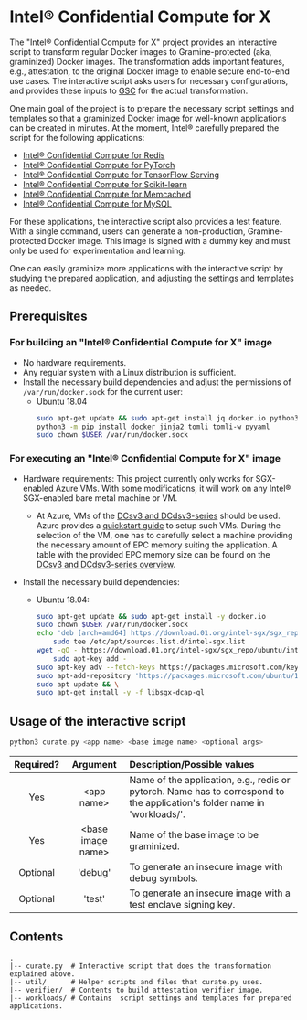 # Intel® Confidential Compute for X

The "Intel® Confidential Compute for X" project provides an interactive script to transform regular
Docker images to Gramine-protected (aka, graminized) Docker images. The transformation adds
important features, e.g., attestation, to the original Docker image to enable secure end-to-end use
cases. The interactive script asks users for necessary configurations, and provides these inputs to
[GSC](https://github.com/gramineproject/gsc) for the actual transformation.

One main goal of the project is to prepare the necessary script settings and templates so that a
graminized Docker image for well-known applications can be created in minutes. At the moment,
Intel® carefully prepared the script for the following applications:

* [Intel® Confidential Compute for Redis](workloads/redis/)
* [Intel® Confidential Compute for PyTorch](workloads/pytorch/)
* [Intel® Confidential Compute for TensorFlow Serving](workloads/tensorflow-serving/)
* [Intel® Confidential Compute for Scikit-learn](workloads/sklearn/)
* [Intel® Confidential Compute for Memcached](workloads/memcached/)
* [Intel® Confidential Compute for MySQL](workloads/mysql/)

For these applications, the interactive script also provides a test feature. With a single command,
users can generate a non-production, Gramine-protected Docker image. This image is signed with a
dummy key and must only be used for experimentation and learning.

One can easily graminize more applications with the interactive script by studying the prepared
application, and adjusting the settings and templates as needed.


## Prerequisites

### For building an "Intel® Confidential Compute for X" image

- No hardware requirements.
- Any regular system with a Linux distribution is sufficient.
- Install the necessary build dependencies and adjust the permissions of `/var/run/docker.sock` for
  the current user:
   - Ubuntu 18.04
        ```sh
        sudo apt-get update && sudo apt-get install jq docker.io python3 python3-pip
        python3 -m pip install docker jinja2 tomli tomli-w pyyaml
        sudo chown $USER /var/run/docker.sock
        ```


### For executing an "Intel® Confidential Compute for X" image

- Hardware requirements: This project currently only works for SGX-enabled Azure VMs. With some
  modifications, it will work on any Intel® SGX-enabled bare metal machine or VM.
   - At Azure, VMs of the [DCsv3 and DCdsv3-series](https://learn.microsoft.com/en-us/azure/virtual-machines/dcv3-series)
     should be used. Azure provides a
     [quickstart guide](https://learn.microsoft.com/en-us/azure/confidential-computing/quick-create-portal)
     to setup such VMs. During the selection of the VM, one has to carefully select a machine
     providing the necessary amount of EPC memory suiting the application. A table with the
     provided EPC memory size can be found on the
     [DCsv3 and DCdsv3-series overview](https://learn.microsoft.com/en-us/azure/virtual-machines/dcv3-series).

- Install the necessary build dependencies:
    - Ubuntu 18.04:
        ```sh
        sudo apt-get update && sudo apt-get install -y docker.io
        sudo chown $USER /var/run/docker.sock
        echo 'deb [arch=amd64] https://download.01.org/intel-sgx/sgx_repo/ubuntu bionic main' |
            sudo tee /etc/apt/sources.list.d/intel-sgx.list
        wget -qO - https://download.01.org/intel-sgx/sgx_repo/ubuntu/intel-sgx-deb.key |
            sudo apt-key add -
        sudo apt-key adv --fetch-keys https://packages.microsoft.com/keys/microsoft.asc
        sudo apt-add-repository 'https://packages.microsoft.com/ubuntu/18.04/prod main'
        sudo apt update && \
        sudo apt-get install -y -f libsgx-dcap-ql
        ```


## Usage of the interactive script

```sh
python3 curate.py <app name> <base image name> <optional args>
```


| Required?| Argument | Description/Possible values |
| :----: | :----: | :--- |
| Yes | \<app name\> | Name of the application, e.g., redis or pytorch. Name has to correspond to the application's folder name in 'workloads/'. |
| Yes | \<base image name\> | Name of the base image to be graminized. |
| Optional | 'debug' | To generate an insecure image with debug symbols. |
| Optional | 'test'  | To generate an insecure image with a test enclave signing key. |


## Contents

    .
    |-- curate.py  # Interactive script that does the transformation explained above.
    |-- util/      # Helper scripts and files that curate.py uses.
    |-- verifier/  # Contents to build attestation verifier image.
    |-- workloads/ # Contains  script settings and templates for prepared applications.
